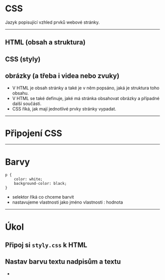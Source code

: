 <!-- .slide: data-state="c-slide-inter" -->

# CSS

>>>
Jazyk popisující vzhled prvků webové stránky.

---

## HTML (obsah a struktura) <!-- .element: class="fragment" -->

## CSS (styly) <!-- .element: class="fragment" -->

## obrázky (a třeba i videa nebo zvuky) <!-- .element: class="fragment" -->

>>>
* V HTML je obsah stránky a také je v něm popsáno, jaká je struktura toho obsahu.
* V HTML se také definuje, jaké má stránka obsahovat obrázky a případné další součásti.
* CSS říká, jak mají jednotlivé prvky stránky vypadat.

---

# Připojení CSS


---

# Barvy

<pre class="c-text-md fragment" contenteditable data-fragment-index="10"><code class="lang-css" data-noescape><span class="fragment" data-fragment-index="20">p</span><span class="fragment" data-fragment-index="30"> { </span>
	<span class="fragment" data-fragment-index="40">color</span><span class="fragment" data-fragment-index="50">:</span><span class="fragment" data-fragment-index="60"> white</span><span class="fragment" data-fragment-index="70">;</span><span class="fragment" data-fragment-index="100">
	background-color: black;</span>
<span class="fragment" data-fragment-index="80">}</span>
</code></pre>


>>>
* selektor říká co chceme barvit
* nastavujeme vlastnosti jako jméno vlastnosti : hodnota

---

<!-- .slide: data-state="c-slide-task" -->

# Úkol

## Připoj si `styly.css` k HTML
## Nastav barvu textu nadpisům a textu  

>>>
*
